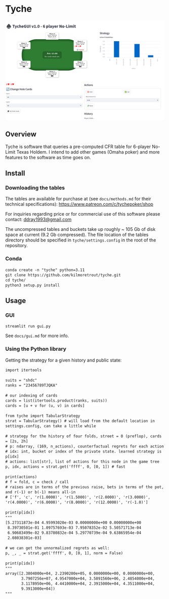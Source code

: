 # Tyche

![alt text](https://github.com/kilmoretrout/tyche/blob/main/docs/images/gui.png?raw=true)

## Overview

Tyche is software that queries a pre-computed CFR table for 6-player No-Limit Texas Holdem.  I intend to add other games (Omaha poker) and more features to the software as time goes on.

## Install

### Downloading the tables

The tables are available for purchase at (see ```docs/methods.md``` for their technical specifications):
https://www.patreon.com/c/tychepoker/shop

For inquiries regarding price or for commercial use of this software please contact: ddray1993@gmail.com

The uncompressed tables and buckets take up roughly ~ 105 Gb of disk space at current (9.2 Gb compressed).  The file location of the tables directory should be specified in ```tyche/settings.config``` in the root of the repository.

### Conda

```
conda create -n "tyche" python=3.11
git clone https://github.com/kilmoretrout/tyche.git
cd tyche/
python3 setup.py install
```

## Usage

### GUI

```
streamlit run gui.py
```

See ```docs/gui.md``` for more info.

### Using the Python library

Getting the strategy for a given history and public state:

```
import itertools

suits = "shdc"
ranks = "23456789TJQKA"

# our indexing of cards
cards = list(itertools.product(ranks, suits))
cards = [u + v for (u, v) in cards]

from tyche import TabularStrategy
strat = TabularStrategy() # will load from the default location in settings.config, can take a little while

# strategy for the history of four folds, street = 0 (preflop), cards = [2s, 2h]
# p: ndarray, (169, n_actions), counterfactual regrets for each action
# idx: int, bucket or index of the private state. learned strategy is p[idx]
# actions: list[str], list of actions for this node in the game tree
p, idx, actions = strat.get('ffff', 0, [0, 1]) # fast

print(actions)
# f = fold, c = check / call
# raises are in terms of the previous raise, bets in terms of the pot, and r(-1) or b(-1) means all-in
# ['f', 'c', 'r(1.0000)', 'r(1.5000)', 'r(2.0000)', 'r(3.0000)', 'r(4.0000)', 'r(6.0000)', 'r(8.0000)', 'r(12.0000)', 'r(-1.0)']

print(p[idx])
"""
[5.27311873e-04 4.95993020e-03 0.00000000e+00 0.00000000e+00
 8.39730501e-01 1.09757693e-03 7.95078352e-02 5.50571713e-04
 6.90683499e-02 9.83780832e-04 5.29770739e-04 9.63865954e-04
 2.08038301e-03]

# we can get the unnormalized regrets as well:
p, _, _ = strat.get('ffff', 0, [0, 1], norm = False)

print(p[idx])
"""
array([2.3804000e+04, 2.2390200e+05, 0.0000000e+00, 0.0000000e+00,
       3.7907256e+07, 4.9547000e+04, 3.5891560e+06, 2.4854000e+04,
       3.1178950e+06, 4.4410000e+04, 2.3915000e+04, 4.3511000e+04,
       9.3913000e+04])
"""
```
